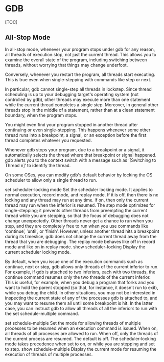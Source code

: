 # GDB

[TOC]

## All-Stop Mode

In all-stop mode, whenever your program stops under gdb for any reason, all threads of execution stop, not just the current thread. This allows you to examine the overall state of the program, including switching between threads, without worrying that things may change underfoot.

Conversely, whenever you restart the program, all threads start executing. This is true even when single-stepping with commands like step or next.

In particular, gdb cannot single-step all threads in lockstep. Since thread scheduling is up to your debugging target's operating system (not controlled by gdb), other threads may execute more than one statement while the current thread completes a single step. Moreover, in general other threads stop in the middle of a statement, rather than at a clean statement boundary, when the program stops.

You might even find your program stopped in another thread after continuing or even single-stepping. This happens whenever some other thread runs into a breakpoint, a signal, or an exception before the first thread completes whatever you requested.

Whenever gdb stops your program, due to a breakpoint or a signal, it automatically selects the thread where that breakpoint or signal happened. gdb alerts you to the context switch with a message such as ‘[Switching to Thread n]’ to identify the thread.

On some OSes, you can modify gdb's default behavior by locking the OS scheduler to allow only a single thread to run.

set scheduler-locking mode
    Set the scheduler locking mode. It applies to normal execution, record mode, and replay mode. If it is off, then there is no locking and any thread may run at any time. If on, then only the current thread may run when the inferior is resumed. The step mode optimizes for single-stepping; it prevents other threads from preempting the current thread while you are stepping, so that the focus of debugging does not change unexpectedly. Other threads never get a chance to run when you step, and they are completely free to run when you use commands like ‘continue’, ‘until’, or ‘finish’. However, unless another thread hits a breakpoint during its timeslice, gdb does not change the current thread away from the thread that you are debugging. The replay mode behaves like off in record mode and like on in replay mode.
show scheduler-locking
    Display the current scheduler locking mode.

By default, when you issue one of the execution commands such as continue, next or step, gdb allows only threads of the current inferior to run. For example, if gdb is attached to two inferiors, each with two threads, the continue command resumes only the two threads of the current inferior. This is useful, for example, when you debug a program that forks and you want to hold the parent stopped (so that, for instance, it doesn't run to exit), while you debug the child. In other situations, you may not be interested in inspecting the current state of any of the processes gdb is attached to, and you may want to resume them all until some breakpoint is hit. In the latter case, you can instruct gdb to allow all threads of all the inferiors to run with the set schedule-multiple command.

set schedule-multiple
    Set the mode for allowing threads of multiple processes to be resumed when an execution command is issued. When on, all threads of all processes are allowed to run. When off, only the threads of the current process are resumed. The default is off. The scheduler-locking mode takes precedence when set to on, or while you are stepping and set to step.
show schedule-multiple
    Display the current mode for resuming the execution of threads of multiple processes.
